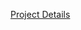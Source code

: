 [Project Details](https://medium.com/@pradyotprksh4/jetpack-compose-lets-make-an-application-9f6f178abb62)
